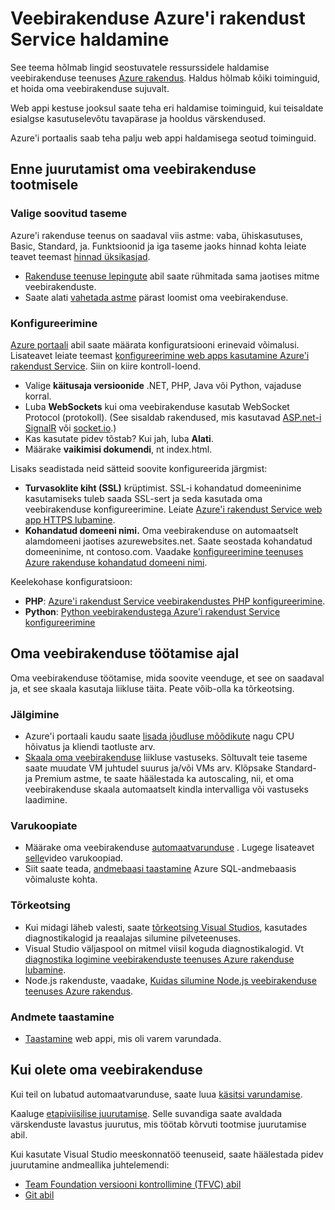 <properties 
    pageTitle="Veebirakenduse Azure'i rakendust Service haldamine" 
    description="Haldamise Azure'i rakendust Service veebirakenduse ressursside lingid." 
    services="app-service\web" 
    documentationCenter="" 
    authors="erikre" 
    manager="wpickett" 
    editor=""/>

<tags 
    ms.service="app-service-web" 
    ms.workload="web" 
    ms.tgt_pltfrm="na" 
    ms.devlang="na" 
    ms.topic="article" 
    ms.date="08/24/2016" 
    ms.author="rachelap"/>

# <a name="manage-a-web-app-in-azure-app-service"></a>Veebirakenduse Azure'i rakendust Service haldamine

See teema hõlmab lingid seostuvatele ressurssidele haldamise veebirakenduse teenuses [Azure rakendus](http://go.microsoft.com/fwlink/?LinkId=529714). Haldus hõlmab kõiki toiminguid, et hoida oma veebirakenduse sujuvalt. 

Web appi kestuse jooksul saate teha eri haldamise toiminguid, kui teisaldate esialgse kasutuselevõtu tavapärase ja hooldus värskendused.

Azure'i portaalis saab teha palju web appi haldamisega seotud toiminguid.

## <a name="before-you-deploy-your-web-app-to-production"></a>Enne juurutamist oma veebirakenduse tootmisele

### <a name="choose-a-tier"></a>Valige soovitud taseme

Azure'i rakenduse teenus on saadaval viis astme: vaba, ühiskasutuses, Basic, Standard, ja. Funktsioonid ja iga taseme jaoks hinnad kohta leiate teavet teemast [hinnad üksikasjad](/pricing/details/app-service/). 

- [Rakenduse teenuse lepingute](../app-service/azure-web-sites-web-hosting-plans-in-depth-overview.md) abil saate rühmitada sama jaotises mitme veebirakenduste.
- Saate alati [vahetada astme](web-sites-scale.md) pärast loomist oma veebirakenduse.

### <a name="configuration"></a>Konfigureerimine

[Azure portaali](https://portal.azure.com/) abil saate määrata konfiguratsiooni erinevaid võimalusi. Lisateavet leiate teemast [konfigureerimine web apps kasutamine Azure'i rakendust Service](web-sites-configure.md). Siin on kiire kontroll-loend.

- Valige **käitusaja versioonide** .NET, PHP, Java või Python, vajaduse korral.
- Luba **WebSockets** kui oma veebirakenduse kasutab WebSocket Protocol (protokoll). (See sisaldab rakendused, mis kasutavad [ASP.net-i SignalR](http://www.asp.net/signalr) või [socket.io](web-sites-nodejs-chat-app-socketio.md).)
- Kas kasutate pidev tõstab? Kui jah, luba **Alati**.
- Määrake **vaikimisi dokumendi**, nt index.html.

Lisaks seadistada neid sätteid soovite konfigureerida järgmist:

- **Turvasoklite kiht (SSL)** krüptimist. SSL-i kohandatud domeeninime kasutamiseks tuleb saada SSL-sert ja seda kasutada oma veebirakenduse konfigureerimine. Leiate [Azure'i rakendust Service web app HTTPS lubamine](web-sites-configure-ssl-certificate.md).
- **Kohandatud domeeni nimi.** Oma veebirakenduse on automaatselt alamdomeeni jaotises azurewebsites.net. Saate seostada kohandatud domeeninime, nt contoso.com. Vaadake [konfigureerimine teenuses Azure rakenduse kohandatud domeeni nimi](web-sites-custom-domain-name.md).

Keelekohase konfiguratsioon:

- **PHP**: [Azure'i rakendust Service veebirakendustes PHP konfigureerimine](web-sites-php-configure.md).
- **Python**: [Python veebirakendustega Azure'i rakendust Service konfigureerimine](web-sites-python-configure.md)


## <a name="while-your-web-app-is-running"></a>Oma veebirakenduse töötamise ajal

Oma veebirakenduse töötamise, mida soovite veenduge, et see on saadaval ja, et see skaala kasutaja liikluse täita. Peate võib-olla ka tõrkeotsing.

### <a name="monitoring"></a>Jälgimine

- Azure'i portaali kaudu saate [lisada jõudluse mõõdikute](web-sites-monitor.md) nagu CPU hõivatus ja kliendi taotluste arv.
- [Skaala oma veebirakenduse](web-sites-scale.md) liikluse vastuseks. Sõltuvalt teie taseme saate muudate VM juhtudel suurus ja/või VMs arv. Klõpsake Standard- ja Premium astme, te saate häälestada ka autoscaling, nii, et oma veebirakenduse skaala automaatselt kindla intervalliga või vastuseks laadimine.  
 
### <a name="backups"></a>Varukoopiate

- Määrake oma veebirakenduse [automaatvarunduse](web-sites-backup.md) . Lugege lisateavet [selle](https://azure.microsoft.com/documentation/videos/azure-websites-automatic-and-easy-backup/)video varukoopiad.
- Siit saate teada, [andmebaasi taastamine](../sql-database/sql-database-business-continuity.md) Azure SQL-andmebaasis võimaluste kohta.

### <a name="troubleshooting"></a>Tõrkeotsing

- Kui midagi läheb valesti, saate [tõrkeotsing Visual Studios](web-sites-dotnet-troubleshoot-visual-studio.md#remotedebug), kasutades diagnostikalogid ja reaalajas silumine pilveteenuses. 
- Visual Studio väljaspool on mitmel viisil koguda diagnostikalogid. Vt [diagnostika logimine veebirakenduste teenuses Azure rakenduse lubamine](web-sites-enable-diagnostic-log.md).
- Node.js rakenduste, vaadake, [Kuidas silumine Node.js veebirakenduse teenuses Azure rakendus](web-sites-nodejs-debug.md).

### <a name="restoring-data"></a>Andmete taastamine

- [Taastamine](web-sites-restore.md) web appi, mis oli varem varundada.


## <a name="when-you-update-your-web-app"></a>Kui olete oma veebirakenduse

Kui teil on lubatud automaatvarunduse, saate luua [käsitsi varundamise](web-sites-backup.md).

Kaaluge [etapiviisilise juurutamise](web-sites-staged-publishing.md). Selle suvandiga saate avaldada värskenduste lavastus juurutus, mis töötab kõrvuti tootmise juurutamise abil. 

Kui kasutate Visual Studio meeskonnatöö teenuseid, saate häälestada pidev juurutamine andmeallika juhtelemendi:

- [Team Foundation versiooni kontrollimine (TFVC) abil](../cloud-services/cloud-services-continuous-delivery-use-vso.md) 
- [Git abil](../cloud-services/cloud-services-continuous-delivery-use-vso-git.md)
 
<!-- Anchors. -->

[Before you deploy your site to production]: #before-you-deploy-your-site-to-production
[While your website is running]: #while-your-website-is-running
[When you update your website]: #when-you-update-your-website

  

